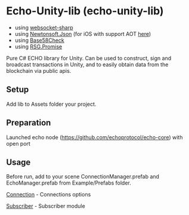 # Echo-Unity-lib (echo-unity-lib)

*  using [websocket-sharp](https://github.com/sta/websocket-sharp)
*  using [Newtonsoft.Json](https://github.com/JamesNK/Newtonsoft.Json) (for iOS with support AOT [here](https://www.parentelement.com/assets/json_net_unity))
*  using [Base58Check](https://github.com/adamcaudill/Base58Check)
*  using [RSG.Promise](https://github.com/Real-Serious-Games/C-Sharp-Promise)

Pure C# ECHO library for Unity. Can be used to construct, sign and broadcast transactions in Unity, and to easily obtain data from the blockchain via public apis.


## Setup

Add lib to Assets folder your project.

## Preparation

Launched echo node (https://github.com/echoprotocol/echo-core) with open port

## Usage

Before run, add to your scene ConnectionManager.prefab and EchoManager.prefab from Example/Prefabs folder.

[Connection](docs/Connection.md) - Connections options

[Subscriber](docs/Subscriber.md) - Subscriber module
